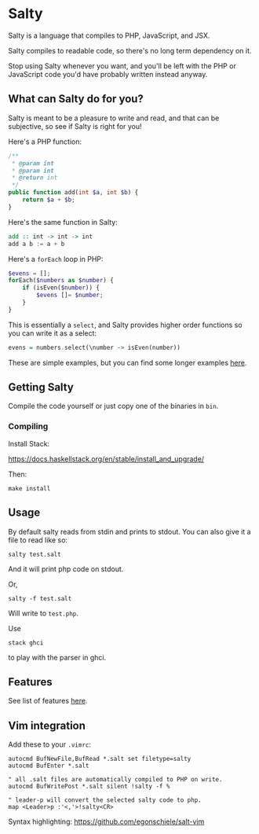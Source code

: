 # Salty

Salty is a language that compiles to PHP, JavaScript, and JSX.

Salty compiles to readable code, so there's no long term dependency on it.

Stop using Salty whenever you want, and you'll be left with the PHP or JavaScript code you'd have probably written instead anyway.

## What can Salty do for you?

Salty is meant to be a pleasure to write and read, and that can be subjective, so see if Salty is right for you!

Here's a PHP function:

```php
/**
 * @param int
 * @param int
 * @return int
 */
public function add(int $a, int $b) {
    return $a + $b;
}
```

Here's the same function in Salty:

```haskell
add :: int -> int -> int
add a b := a + b
```

Here's a `forEach` loop in PHP:

```php
$evens = [];
forEach($numbers as $number) {
    if (isEven($number)) {
        $evens []= $number;
    }
}
```

This is essentially a `select`, and Salty provides higher order functions so you can write it as a select:

```haskell
evens = numbers.select(\number -> isEven(number))
```

These are simple examples, but you can find some longer examples [here](/test/LongExamples/Js/SimpleWebPage).

## Getting Salty
Compile the code yourself or just copy one of the binaries in `bin`.

### Compiling

Install Stack:

https://docs.haskellstack.org/en/stable/install_and_upgrade/

Then:

    make install

## Usage

By default salty reads from stdin and prints to stdout.
You can also give it a file to read like so:

    salty test.salt

And it will print php code on stdout.

Or,

    salty -f test.salt

Will write to `test.php`.

Use

    stack ghci

to play with the parser in ghci.

## Features

See list of features [here](FEATURES.md).

## Vim integration

Add these to your `.vimrc`:

    autocmd BufNewFile,BufRead *.salt set filetype=salty
    autocmd BufEnter *.salt

    " all .salt files are automatically compiled to PHP on write.
    autocmd BufWritePost *.salt silent !salty -f %

    " leader-p will convert the selected salty code to php.
    map <Leader>p :'<,'>!salty<CR>


Syntax highlighting: https://github.com/egonschiele/salt-vim
